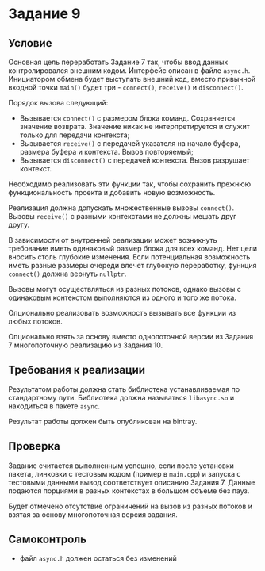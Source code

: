 # Задание 9

## Условие

Основная цель переработать Задание 7 так, чтобы ввод данных контролировался внешним кодом. Интерфейс описан в файле `async.h`. Инициатором обмена будет выступать внешний код, вместо привычной входной точки `main()` будет три - `connect()`, `receive()` и `disconnect()`.

Порядок вызова следующий:

- Вызывается `connect()` с размером блока команд. Сохраняется значение возврата. Значение никак не интерпретируется и служит только для передачи контекста;
- Вызывается `receive()` с передачей указателя на начало буфера, размера буфера и контекста. Вызов повторяемый;
- Вызывается `disconnect()` с передачей контекста. Вызов разрушает контекст.

Необходимо реализовать эти функции так, чтобы сохранить прежнюю функциональность проекта и добавить новую возможность.

Реализация должна допускать множественные вызовы `connect()`. Вызовы `receive()` с разными контекстами не должны мешать друг другу.

В зависимости от внутренней реализации может возникнуть требование иметь одинаковый размер блока для всех команд. Нет цели вносить столь глубокие изменения. Если потенциальная возможность иметь разные размеры очереди влечет глубокую переработку, функция `connect()` должна вернуть `nullptr`.

Вызовы могут осуществляться из разных потоков, однако вызовы с одинаковым контекстом выполняются из одного и того же потока.

Опционально реализовать возможность вызывать все функции из любых потоков.

Опционально взять за основу вместо однопоточной версии из Задания 7 многопоточную реализацию из Задания 10.

## Требования к реализации

Результатом работы должна стать библиотека устанавливаемая по стандартному пути. Библиотека должна называться `libasync.so` и находиться в пакете `async`.

Результат работы должен быть опубликован на bintray.

## Проверка

Задание считается выполненным успешно, если после установки пакета, линковки с тестовым кодом (пример в `main.cpp`) и запуска с тестовыми данными вывод соответствует описанию Задания 7. Данные подаются порциями в разных контекстах в большом объеме без пауз.

Будет отмечено отсутствие ограничений на вызов из разных потоков и взятая за основу многопоточная версия задания.

## Самоконтроль

* файл `async.h` должен остаться без изменений